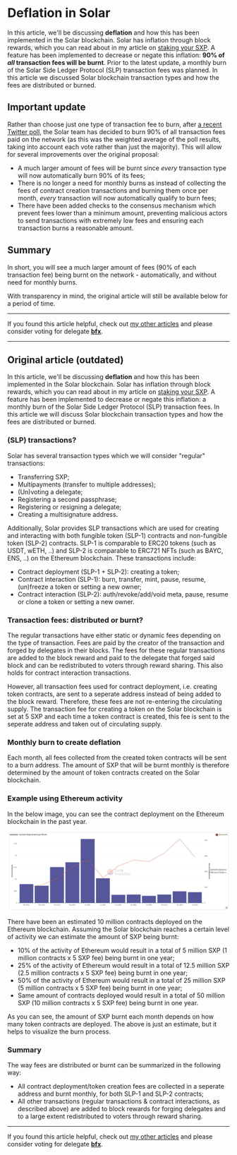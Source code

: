 # Deflation in Solar

In this article, we'll be discussing **deflation** and how this has been implemented in the Solar blockchain. Solar has inflation through block rewards, which you can read about in my article on [staking your SXP](https://github.com/Bx64/Awesome-Solar/blob/main/awesome-blog/Staking-your-SXP.md). A feature has been implemented to decrease or negate this inflation: **90% of *all* transaction fees will be burnt**. Prior to the latest update, a monthly burn of the Solar Side Ledger Protocol (SLP) transaction fees was planned. In this article we discussed Solar blockchain transaction types and how the fees are distributed or burned.

## Important update

Rather than choose just one type of transaction fee to burn, after [a recent Twitter poll](https://twitter.com/WillemsTRA/status/1497269772710387713), the Solar team has decided to burn 90% of all transaction fees paid on the network (as this was the weighted average of the poll results, taking into account each vote rather than just the majority). This will allow for several improvements over the original proposal:

- A much larger amount of fees will be burnt since *every* transaction type will now automatically burn 90% of its fees;
- There is no longer a need for monthly burns as instead of collecting the fees of contract creation transactions and burning them once per month, *every* transaction will now automatically qualify to burn fees;
- There have been added checks to the consensus mechanism which prevent fees lower than a minimum amount, preventing malicious actors to send transactions with extremely low fees and ensuring each transaction burns a reasonable amount.

## Summary

In short, you will see a much larger amount of fees (90% of each transaction fee) being burnt on the network - automatically, and without need for monthly burns.

With transparency in mind, the original article will still be available below for a period of time.

---

If you found this article helpful, check out [my other articles](https://github.com/Bx64/Awesome-Solar/blob/main/awesome-blog/README.md) and please consider voting for delegate **[bfx](https://delegates.solar.org/delegates/bfx)**.

---

## Original article (outdated)

In this article, we'll be discussing **deflation** and how this has been implemented in the Solar blockchain. Solar has inflation through block rewards, which you can read about in my article on [staking your SXP](https://github.com/Bx64/Awesome-Solar/blob/main/awesome-blog/Staking-your-SXP.md). A feature has been implemented to decrease or negate this inflation: a monthly burn of the Solar Side Ledger Protocol (SLP) transaction fees. In this article we will discuss Solar blockchain transaction types and how the fees are distributed or burned.

### (SLP) transactions?

Solar has several transaction types which we will consider "regular" transactions:

- Transferring SXP;
- Multipayments (transfer to multiple addresses);
- (Un)voting a delegate;
- Registering a second passphrase;
- Registering or resigning a delegate;
- Creating a multisignature address.

Additionally, Solar provides SLP transactions which are used for creating and interacting with both fungible token (SLP-1) contracts and non-fungible token (SLP-2) contracts. SLP-1 is comparable to ERC20 tokens (such as USDT, wETH, ..) and SLP-2 is comparable to ERC721 NFTs (such as BAYC, ENS, ..) on the Ethereum blockchain. These transactions include:

- Contract deployment (SLP-1 + SLP-2): creating a token;
- Contract interaction (SLP-1): burn, transfer, mint, pause, resume, (un)freeze a token or setting a new owner;
- Contract interaction (SLP-2): auth/revoke/add/void meta, pause, resume or clone a token or setting a new owner.

### Transaction fees: distributed or burnt?

The regular transactions have either static or dynamic fees depending on the type of transaction. Fees are paid by the creator of the transaction and forged by delegates in their blocks. The fees for these regular transactions are added to the block reward and paid to the delegate that forged said block and can be redistributed to voters through reward sharing. This also holds for contract interaction transactions.

However, all transaction fees used for contract deployment, i.e. creating token contracts, are sent to a seperate address instead of being added to the block reward. Therefore, these fees are not re-entering the circulating supply. The transaction fee for creating a token on the Solar blockchain is set at 5 SXP and each time a token contract is created, this fee is sent to the seperate address and taken out of circulating supply.

### Monthly burn to create deflation

Each month, all fees collected from the created token contracts will be sent to a burn address. The amount of SXP that will be burnt monthly is therefore determined by the amount of token contracts created on the Solar blockchain. 

### Example using Ethereum activity

In the below image, you can see the contract deployment on the Ethereum blockchain in the past year.

![ContractDeploymentETH2021](https://github.com/Bx64/Awesome-Solar/blob/main/images/ContractDeploymentETH2021.jpg)

There have been an estimated 10 million contracts deployed on the Ethereum blockchain. Assuming the Solar blockchain reaches a certain level of activity we can estimate the amount of SXP being burnt:

- 10% of the activity of Ethereum would result in a total of 5 million SXP (1 million contracts x 5 SXP fee) being burnt in one year;
- 25% of the activity of Ethereum would result in a total of 12.5 million SXP (2.5 million contracts x 5 SXP fee) being burnt in one year;
- 50% of the activity of Ethereum would result in a total of 25 million SXP (5 million contracts x 5 SXP fee) being burnt in one year;
- Same amount of contracts deployed would result in a total of 50 million SXP (10 million contracts x 5 SXP fee) being burnt in one year.

As you can see, the amount of SXP burnt each month depends on how many token contracts are deployed. The above is just an estimate, but it helps to visualize the burn process.

### Summary

The way fees are distributed or burnt can be summarized in the following way:

- All contract deployment/token creation fees are collected in a seperate address and burnt monthly, for both SLP-1 and SLP-2 contracts;
- All other transactions (regular transactions & contract interactions, as described above) are added to block rewards for forging delegates and to a large extent redistributed to voters through reward sharing.

---

If you found this article helpful, check out [my other articles](https://github.com/Bx64/Awesome-Solar/blob/main/awesome-blog/README.md) and please consider voting for delegate **[bfx](https://delegates.solar.org/delegates/bfx)**.